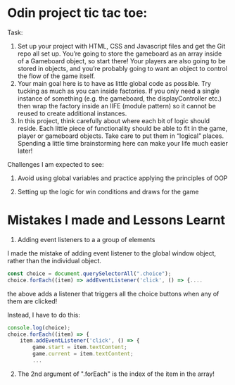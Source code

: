 # Odin project tic tac toe:

Task: 
1. Set up your project with HTML, CSS and Javascript files and get the Git repo all set up.
You’re going to store the gameboard as an array inside of a Gameboard object, so start there! Your players are also going to be stored in objects, and you’re probably going to want an object to control the flow of the game itself.
2. Your main goal here is to have as little global code as possible. Try tucking as much as you can inside factories. If you only need a single instance of something (e.g. the gameboard, the displayController etc.) then wrap the factory inside an IIFE (module pattern) so it cannot be reused to create additional instances.
3. In this project, think carefully about where each bit of logic should reside. Each little piece of functionality should be able to fit in the game, player or gameboard objects. Take care to put them in “logical” places. Spending a little time brainstorming here can make your life much easier later!

Challenges I am expected to see: 
1. Avoid using global variables and practice applying the principles of OOP

2. Setting up the logic for win conditions and draws for the game


# Mistakes I made and Lessons Learnt

1. Adding event listeners to a a group of elements

I made the mistake of adding event listener to the global window object, rather than the individual object.

```javascript
const choice = document.querySelectorAll(".choice");
choice.forEach((item) => addEventListener('click', () => {....
```

the above adds a listener that triggers all the choice buttons when any of them are clicked!

Instead, I have to do this:

```javascript
console.log(choice);
choice.forEach((item) => {
    item.addEventListener('click', () => {
        game.start = item.textContent;
        game.current = item.textContent;
        ...
```

2. The 2nd argument of ".forEach" is the index of the item in the array!
